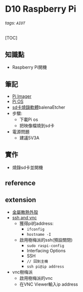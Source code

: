 # D10 Raspberry Pi
###### tags: `AIOT`
[TOC]
## 知識點
- Raspberry Pi開機
## 筆記
- [Pi Imager](https://www.raspberrypi.org/software/)
- [Pi OS](https://www.raspberrypi.org/software/operating-systems/)
- [sd卡燒錄軟體](https://www.balena.io/etcher/)balenaEtcher
- 步驟:
    - 下載Pi os
    - 把映像檔燒到sd卡
- 電源問題
    - 建議5V3A
## 實作
- 燒錄sd卡並開機
## reference
## extension
- [金屬散熱外殼](https://www.youtube.com/watch?v=O7odXGh9kgE)
- [ssh and vnc](https://ithelp.ithome.com.tw/articles/10235452)
    - 獲得pi的address:
        - `ifconfig`
        - `hostname -I`
    - 啟用樹梅派的ssh(預設關閉)
        - `sudo raspi-config`
        - Interfacing Options
        - SSH
        - `// 回到主機`
        - `ssh pi@ip address`
- vnc樹梅派
    - 啟用樹梅派的vnc
    - 在VNC Viewer輸入ip address